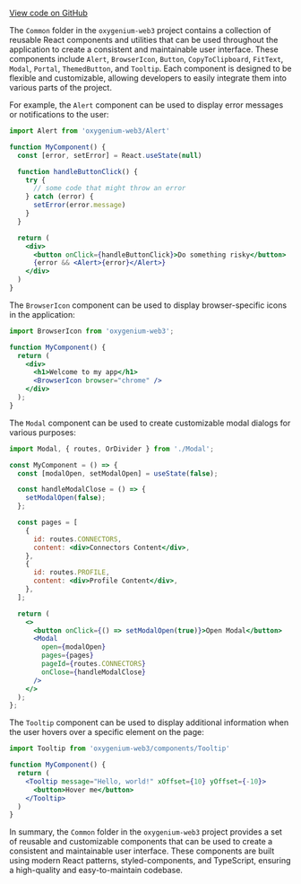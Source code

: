 [View code on GitHub](https://github.com/oxygenium-network/oxygenium-web3/.autodoc/docs/json/packages/web3-react/src/components/Common)

The `Common` folder in the `oxygenium-web3` project contains a collection of reusable React components and utilities that can be used throughout the application to create a consistent and maintainable user interface. These components include `Alert`, `BrowserIcon`, `Button`, `CopyToClipboard`, `FitText`, `Modal`, `Portal`, `ThemedButton`, and `Tooltip`. Each component is designed to be flexible and customizable, allowing developers to easily integrate them into various parts of the project.

For example, the `Alert` component can be used to display error messages or notifications to the user:

```jsx
import Alert from 'oxygenium-web3/Alert'

function MyComponent() {
  const [error, setError] = React.useState(null)

  function handleButtonClick() {
    try {
      // some code that might throw an error
    } catch (error) {
      setError(error.message)
    }
  }

  return (
    <div>
      <button onClick={handleButtonClick}>Do something risky</button>
      {error && <Alert>{error}</Alert>}
    </div>
  )
}
```

The `BrowserIcon` component can be used to display browser-specific icons in the application:

```jsx
import BrowserIcon from 'oxygenium-web3';

function MyComponent() {
  return (
    <div>
      <h1>Welcome to my app</h1>
      <BrowserIcon browser="chrome" />
    </div>
  );
}
```

The `Modal` component can be used to create customizable modal dialogs for various purposes:

```jsx
import Modal, { routes, OrDivider } from './Modal';

const MyComponent = () => {
  const [modalOpen, setModalOpen] = useState(false);

  const handleModalClose = () => {
    setModalOpen(false);
  };

  const pages = [
    {
      id: routes.CONNECTORS,
      content: <div>Connectors Content</div>,
    },
    {
      id: routes.PROFILE,
      content: <div>Profile Content</div>,
    },
  ];

  return (
    <>
      <button onClick={() => setModalOpen(true)}>Open Modal</button>
      <Modal
        open={modalOpen}
        pages={pages}
        pageId={routes.CONNECTORS}
        onClose={handleModalClose}
      />
    </>
  );
};
```

The `Tooltip` component can be used to display additional information when the user hovers over a specific element on the page:

```jsx
import Tooltip from 'oxygenium-web3/components/Tooltip'

function MyComponent() {
  return (
    <Tooltip message="Hello, world!" xOffset={10} yOffset={-10}>
      <button>Hover me</button>
    </Tooltip>
  )
}
```

In summary, the `Common` folder in the `oxygenium-web3` project provides a set of reusable and customizable components that can be used to create a consistent and maintainable user interface. These components are built using modern React patterns, styled-components, and TypeScript, ensuring a high-quality and easy-to-maintain codebase.
